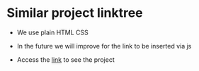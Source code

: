 # Similar project linktree
* We use plain HTML CSS
* In the future we will improve for the link to be inserted via js

* Access the <a href="https://andreoew.github.io/Links/" target="_blank">link</a>  to see the project

 
